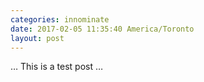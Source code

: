 ```yaml
---
categories: innominate
date: 2017-02-05 11:35:40 America/Toronto
layout: post
---
```


&hellip; This is a test post &hellip;
